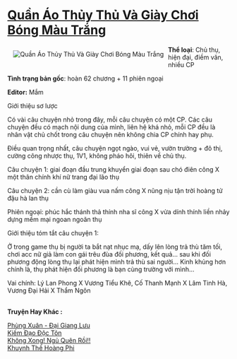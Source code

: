 <a href="https://utruyen.com/quan-ao-thuy-thu-va-giay-choi-bong-mau-trang/24939/" title="Quần Áo Thủy Thủ Và Giày Chơi Bóng Màu Trắng"><h1>Quần Áo Thủy Thủ Và Giày Chơi Bóng Màu Trắng</h1></a><div style="display:table"><img align="right" style="float: left; padding: 10px;" src="https://utruyen.com/images/story/200x260/quan-ao-thuy-thu-va-giay-choi-bong-mau-trang.jpg" alt="Quần Áo Thủy Thủ Và Giày Chơi Bóng Màu Trắng"><b>Thể loại</b>: Chủ thụ, hiện đại, điềm văn, nhiều CP<p></p><b>Tình trạng bản gốc</b>: hoàn 62 chương + 11 phiên ngoại<p></p><b>Editor:</b> Mắm<p></p>Giới thiệu sơ lược<p></p>Có vài câu chuyện nhỏ trong đây, mỗi câu chuyện có một CP. Các câu chuyện đều có mạch nội dung của mình, liên hệ khá nhỏ, mỗi CP đều là nhân vật chủ chốt trong câu chuyện nên không chia CP chính hay phụ.<p></p>Điều quan trọng nhất, câu chuyện ngọt ngào, vui vẻ, vườn trường + đô thị, cường công nhược thụ, 1V1, không pháo hôi, thiên về chủ thụ.<p></p>Câu chuyện 1: giai đoạn đầu trung khuyển giai đoạn sau chó điên công X một thân chính khí nữ trang đại lão thụ<p></p>Câu chuyện 2: cần cù làm giàu vua nấm công X nũng nịu tận trời hoàng tử đậu hà lan thụ<p></p>Phiên ngoại: phúc hắc thánh thả thính nha sĩ công X vừa dính thính liền nhảy dựng mềm mại ngoan ngoãn thụ<p></p>Giới thiệu tóm tắt câu chuyện 1:<p></p>Ở trong game thụ bị người ta bắt nạt nhục mạ, dấy lên lòng trả thù tăm tối, chơi acc nữ giả làm con gái trêu đùa đối phương, kết quả… sau khi đối phương động lòng thụ lại phát hiện mình trả thù sai người… Kinh khủng hơn chính là, thụ phát hiện đối phương là bạn cùng trường với mình…<p></p>Vai chính: Lý Lan Phong X Vương Tiểu Khê, Cố Thanh Mạnh X Lâm Tinh Hà, Vương Đại Hải X Thẩm Ngôn</div><p><br><b>Truyện Hay Khác :</b></p><a href="https://utruyen.com/phung-xuan-dai-giang-luu/18708/" alt="Phùng Xuân - Đại Giang Lưu">Phùng Xuân - Đại Giang Lưu</a><br/><a href="https://truyenhot2020.wordpress.com/2019/12/11/kiem-dao-doc-ton/" alt="Kiếm Đạo Độc Tôn">Kiếm Đạo Độc Tôn</a><br/><a href="https://dammy2019.blogspot.com/2019/11/khong-xong-ngu-quen-roi.html" alt="Không Xong! Ngủ Quên Rồi!!">Không Xong! Ngủ Quên Rồi!!</a><br/><a href="https://github.com/quanluxury/ngontinhhot/tree/master/truyenhay/20267/" alt="Khuynh Thế Hoàng Phi">Khuynh Thế Hoàng Phi</a><br/>